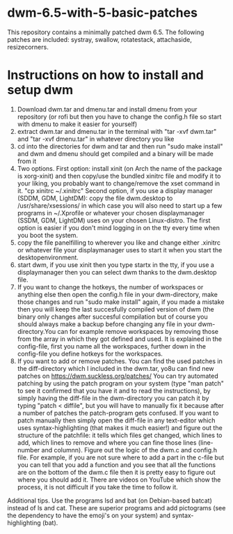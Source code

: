 # dwm-6.5-with-5-basic-patches
This repository contains a minimally patched dwm 6.5. The following patches are included: systray, swallow, rotatestack, attachaside, resizecorners. 

# Instructions on how to install and setup dwm
1. Download dwm.tar and dmenu.tar and install dmenu from your repository (or rofi but then you have to change the config.h file so start with dmenu to make it easier for yourself)
2. extract dwm.tar and dmenu.tar in the terminal with "tar -xvf dwm.tar" and "tar -xvf dmenu.tar" in whatever directory you like
4. cd into the directories for dwm and tar and then run "sudo make install" and dwm and dmenu should get compiled and a binary will be made from it
5. Two options. 
First option: install xinit (on Arch the name of the package is xorg-xinit) and then copy/use the bundled xinitrc file and modify it to your liking, you probably want to change/remove the xset command in it. "cp xinitrc ~/.xinitrc" 
Second option, if you use a display manager (SDDM, GDM, LightDM): copy the file dwm.desktop to /usr/share/xsessions/  in which case you will also need to start up a few programs in ~/.Xprofile or whatever your chosen displaymanager (SSDM, GDM, LightDM) uses on your chosen Linux-distro. The first option is easier if you don't mind logging in on the tty every time when you boot the system.
6. copy the file panelfilling to wherever you like and change either .xinitrc or whatever file your displaymanager uses to start it when you start the desktopenvironment.
7. start dwm, if you use xinit then you type startx in the tty, if you use a displaymanager then you can select dwm thanks to the dwm.desktop file.
8. If you want to change the hotkeys, the number of workspaces or anything else then open the config.h file in your dwm-directory, make those changes and run "sudo make install" again, if you made a mistake then you will keep the last succesfully compiled version of dwm (the binary only changes after succesful compilation but of course you should always make a backup before changing any file in your dwm-directory.You can for example remove workspaces by removing those from the array in which they got defined and used. It is explained in the config-file, first you name all the workspaces, further down in the config-file you define hotkeys for the workspaces.
9. If you want to add or remove patches. You can find the used patches in the diff-directory which I included in the dwm.tar, yo8u can find new patches on https://dwm.suckless.org/patches/ 
You can try automated patching by using the patch program on your system (type "man patch" to see it confirmed that you have it and to read the instructions), by simply having the diff-file in the dwm-directory you can patch it by typing "patch < diffile", but you will have to manually fix it because after a number of patches the patch-program gets confused. If you want to patch manually then simply open the diff-file in any text-editor which uses syntax-highlighting (that makes it much easier!) and figure out the structure of the patchfile: it tells which files get changed, which lines to add, which lines to remove and where you can fine those lines (line-number and columnn). Figure out the logic of the dwm.c and config.h file. For example, if you are not sure where to add a part in the c-file but you can tell that you add a function and you see that all the functions are on the bottom of the dwm.c file then it is pretty easy to figure out where you should add it. There are videos on YouTube which show the process, it is not difficult if you take the time to follow it. 

Additional tips. Use the programs lsd and bat (on Debian-based batcat) instead of ls and cat. These are superior programs and add pictograms (see the dependency to have the emoji's on your system) and syntax-highlighting (bat).  
